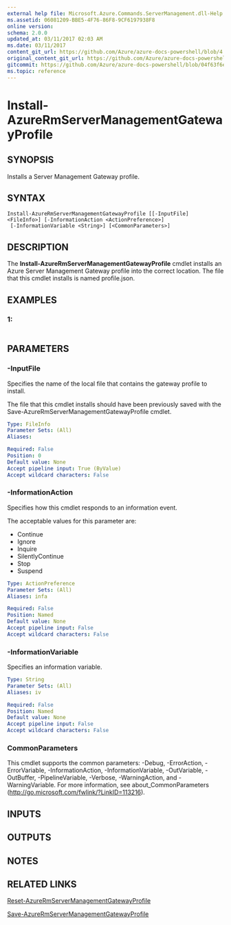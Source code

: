 ```yaml
---
external help file: Microsoft.Azure.Commands.ServerManagement.dll-Help.xml
ms.assetid: 06081209-BBE5-4F76-86F8-9CF6197938F8
online version:
schema: 2.0.0
updated_at: 03/11/2017 02:03 AM
ms.date: 03/11/2017
content_git_url: https://github.com/Azure/azure-docs-powershell/blob/4.1.0/azureps-cmdlets-docs/ResourceManager/AzureRM.ServerManagement/v2.7.0/Install-AzureRmServerManagementGatewayProfile.md
original_content_git_url: https://github.com/Azure/azure-docs-powershell/blob/4.1.0/azureps-cmdlets-docs/ResourceManager/AzureRM.ServerManagement/v2.7.0/Install-AzureRmServerManagementGatewayProfile.md
gitcommit: https://github.com/Azure/azure-docs-powershell/blob/04f63f6e685743ace2c57eb157574e34e8610b1c
ms.topic: reference
---
```


# Install-AzureRmServerManagementGatewayProfile

## SYNOPSIS
Installs a Server Management Gateway profile.

## SYNTAX

```
Install-AzureRmServerManagementGatewayProfile [[-InputFile] <FileInfo>] [-InformationAction <ActionPreference>]
 [-InformationVariable <String>] [<CommonParameters>]
```

## DESCRIPTION
The **Install-AzureRmServerManagementGatewayProfile** cmdlet installs an Azure Server Management Gateway profile into the correct location.
The file that this cmdlet installs is named profile.json.

## EXAMPLES

### 1:
```

```

## PARAMETERS

### -InputFile
Specifies the name of the local file that contains the gateway profile to install.

The file that this cmdlet installs should have been previously saved with the Save-AzureRmServerManagementGatewayProfile cmdlet.

```yaml
Type: FileInfo
Parameter Sets: (All)
Aliases: 

Required: False
Position: 0
Default value: None
Accept pipeline input: True (ByValue)
Accept wildcard characters: False
```

### -InformationAction
Specifies how this cmdlet responds to an information event.

The acceptable values for this parameter are:

- Continue
- Ignore
- Inquire
- SilentlyContinue
- Stop
- Suspend

```yaml
Type: ActionPreference
Parameter Sets: (All)
Aliases: infa

Required: False
Position: Named
Default value: None
Accept pipeline input: False
Accept wildcard characters: False
```

### -InformationVariable
Specifies an information variable.

```yaml
Type: String
Parameter Sets: (All)
Aliases: iv

Required: False
Position: Named
Default value: None
Accept pipeline input: False
Accept wildcard characters: False
```

### CommonParameters
This cmdlet supports the common parameters: -Debug, -ErrorAction, -ErrorVariable, -InformationAction, -InformationVariable, -OutVariable, -OutBuffer, -PipelineVariable, -Verbose, -WarningAction, and -WarningVariable. For more information, see about_CommonParameters (http://go.microsoft.com/fwlink/?LinkID=113216).

## INPUTS

## OUTPUTS

## NOTES

## RELATED LINKS

[Reset-AzureRmServerManagementGatewayProfile](./Reset-AzureRmServerManagementGatewayProfile.md)

[Save-AzureRmServerManagementGatewayProfile](./Save-AzureRmServerManagementGatewayProfile.md)


